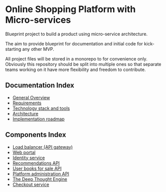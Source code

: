 # Online Shopping Platform with Micro-services 

Blueprint project to build a product using micro-service architecture. 

The aim to provide blueprint for documentation and initial code for kick-starting any other MVP.

All project files will be stored in a monorepo to for convenience only. Obviously this repository should be split into 
multiple ones so that separate teams working on it have more flexibility and freedom to contribute.

## Documentation Index
- [General Overview](./documentation/overview/index.md)
- [Requirements](./documentation/requirements/index.md)
- [Technology stack and tools](./documentation/architecture/stack.md)
- [Architecture](./documentation/architecture/index.md)
- [Implementation roadmap](./documentation/roadmap/index.md)

## Components Index
- [Load balancer (API gateway)]()
- [Web portal]()
- [Identity service](./documentation/architecture/services/identity/index.md)
- [Recommendations API](./documentation/architecture/services/recommendations/index.md)
- [User books for sale API]()
- [Platform administration API]()
- [The Deep Thought Engine]()
- [Checkout service]()
